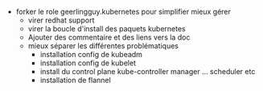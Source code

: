 

- forker le role geerlingguy.kubernetes pour simplifier mieux gérer
    - virer redhat support
    - virer la boucle d'install des paquets kubernetes
    - Ajouter des commentaire et des liens vers la doc
    - mieux séparer les différentes problématiques
        - installation config de kubeadm
        - installation config de kubelet
        - install du control plane
            kube-controller manager ... scheduler etc
        - installation de flannel

